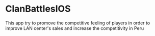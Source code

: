 # ClanBattlesIOS

This app try to promove the competitive feeling of players in order to improve LAN center's sales and increase the competitivity in Peru
